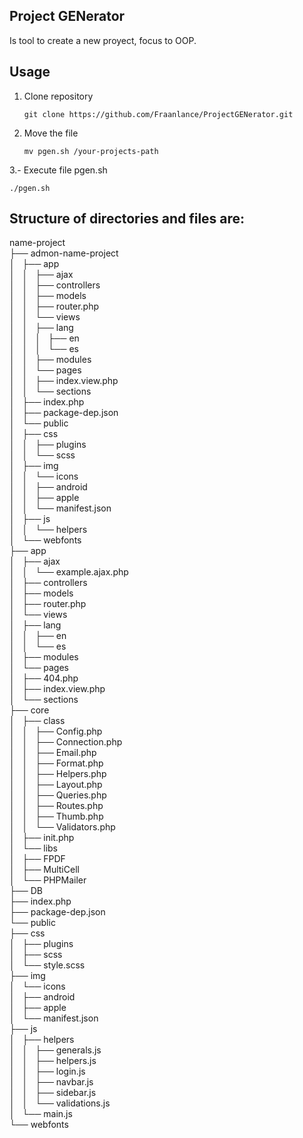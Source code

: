 ## Project GENerator

Is tool to create a new proyect, focus to OOP.

## Usage
1. Clone repository
   
   ~~~
   git clone https://github.com/Fraanlance/ProjectGENerator.git
   ~~~

2. Move the file

   ~~~
   mv pgen.sh /your-projects-path
   ~~~

3.- Execute file pgen.sh

   ~~~
   ./pgen.sh
   ~~~


## Structure of directories and files are:

name-project <br/>
├── admon-name-project <br/>
│   ├── app <br/>
│   │   ├── ajax <br/>
│   │   ├── controllers <br/>
│   │   ├── models <br/>
│   │   ├── router.php <br/>
│   │   └── views <br/>
│   │       ├── lang <br/>
│   │       │   ├── en <br/>
│   │       │   └── es <br/>
│   │       ├── modules <br/>
│   │       └── pages <br/>
│   │           ├── index.view.php <br/>
│   │           └── sections <br/>
│   ├── index.php <br/>
│   ├── package-dep.json <br/>
│   └── public<br/>
│       ├── css<br/>
│       │   ├── plugins<br/>
│       │   └── scss<br/>
│       ├── img<br/>
│       │   └── icons<br/>
│       │       ├── android<br/>
│       │       ├── apple<br/>
│       │       └── manifest.json<br/>
│       ├── js<br/>
│       │   └── helpers<br/>
│       └── webfonts<br/>
├── app<br/>
│   ├── ajax<br/>
│   │   └── example.ajax.php<br/>
│   ├── controllers<br/>
│   ├── models<br/>
│   ├── router.php<br/>
│   └── views<br/>
│       ├── lang<br/>
│       │   ├── en<br/>
│       │   └── es<br/>
│       ├── modules<br/>
│       └── pages<br/>
│           ├── 404.php<br/>
│           ├── index.view.php<br/>
│           └── sections<br/>
├── core<br/>
│   ├── class<br/>
│   │   ├── Config.php<br/>
│   │   ├── Connection.php<br/>
│   │   ├── Email.php<br/>
│   │   ├── Format.php<br/>
│   │   ├── Helpers.php<br/>
│   │   ├── Layout.php<br/>
│   │   ├── Queries.php<br/>
│   │   ├── Routes.php<br/>
│   │   ├── Thumb.php<br/>
│   │   └── Validators.php<br/>
│   ├── init.php<br/>
│   └── libs<br/>
│       ├── FPDF<br/>
│       ├── MultiCell<br/>
│       └── PHPMailer<br/>
├── DB<br/>
├── index.php<br/>
├── package-dep.json<br/>
└── public<br/>
    ├── css<br/>
    │   ├── plugins<br/>
    │   ├── scss<br/>
    │   └── style.scss<br/>
    ├── img<br/>
    │   └── icons<br/>
    │       ├── android<br/>
    │       ├── apple<br/>
    │       └── manifest.json<br/>
    ├── js<br/>
    │   ├── helpers<br/>
    │   │   ├── generals.js<br/>
    │   │   ├── helpers.js<br/>
    │   │   ├── login.js<br/>
    │   │   ├── navbar.js<br/>
    │   │   ├── sidebar.js<br/>
    │   │   └── validations.js<br/>
    │   └── main.js<br/>
    └── webfonts<br/>
